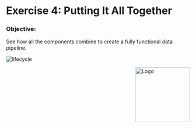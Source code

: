# Exercise 4: Putting It All Together

### Objective:
See how all the components combine to create a fully functional data pipeline.

![lifecycle](/img/lifecycle.png)


<img src="/img/simbol_esolutions.png" alt="Logo" style="float: right; width: 150px;"/>

